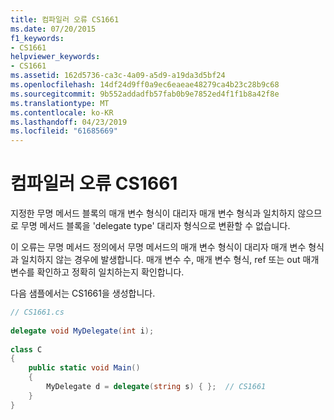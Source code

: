 ```yaml
---
title: 컴파일러 오류 CS1661
ms.date: 07/20/2015
f1_keywords:
- CS1661
helpviewer_keywords:
- CS1661
ms.assetid: 162d5736-ca3c-4a09-a5d9-a19da3d5bf24
ms.openlocfilehash: 14df24d9ff0a9ec6eaeae48279ca4b23c28b9c68
ms.sourcegitcommit: 9b552addadfb57fab0b9e7852ed4f1f1b8a42f8e
ms.translationtype: MT
ms.contentlocale: ko-KR
ms.lasthandoff: 04/23/2019
ms.locfileid: "61685669"
---
```

# <a name="compiler-error-cs1661"></a>컴파일러 오류 CS1661
지정한 무명 메서드 블록의 매개 변수 형식이 대리자 매개 변수 형식과 일치하지 않으므로 무명 메서드 블록을 'delegate type' 대리자 형식으로 변환할 수 없습니다.  
  
 이 오류는 무명 메서드 정의에서 무명 메서드의 매개 변수 형식이 대리자 매개 변수 형식과 일치하지 않는 경우에 발생합니다. 매개 변수 수, 매개 변수 형식, ref 또는 out 매개 변수를 확인하고 정확히 일치하는지 확인합니다.  
  
 다음 샘플에서는 CS1661을 생성합니다.  
  
```csharp  
// CS1661.cs  
  
delegate void MyDelegate(int i);  
  
class C  
{  
    public static void Main()  
    {  
        MyDelegate d = delegate(string s) { };  // CS1661  
    }  
}  
```
